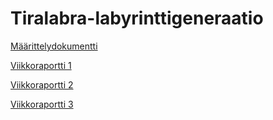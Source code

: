 # Tiralabra-labyrinttigeneraatio

[Määrittelydokumentti](https://github.com/JuhahuJ/Tiralabra-labyrinttigeneraatio/blob/main/dokumentaatio/maarittely.md)

[Viikkoraportti 1](https://github.com/JuhahuJ/Tiralabra-labyrinttigeneraatio/blob/main/dokumentaatio/Viikkoraportti1.md)

[Viikkoraportti 2](https://github.com/JuhahuJ/Tiralabra-labyrinttigeneraatio/blob/main/dokumentaatio/Viikkoraportti2.md)

[Viikkoraportti 3](https://github.com/JuhahuJ/Tiralabra-labyrinttigeneraatio/blob/main/dokumentaatio/Viikkoraportti3.md)
